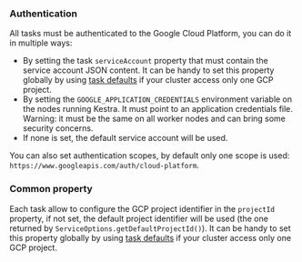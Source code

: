 ### Authentication

All tasks must be authenticated to the Google Cloud Platform, you can do it in multiple ways:

- By setting the task `serviceAccount` property that must contain the service account JSON content. It can be handy to set this property globally by using [task defaults](../../docs/administrator-guide/configuration/others/#kestra-tasks-defaults) if your cluster access only one GCP project.
- By setting the `GOOGLE_APPLICATION_CREDENTIALS` environment variable on the nodes running Kestra. It must point to an application credentials file. Warning: it must be the same on all worker nodes and can bring some security concerns.
- If none is set, the default service account will be used.

You can also set authentication scopes, by default only one scope is used: `https://www.googleapis.com/auth/cloud-platform`.

### Common property

Each task allow to configure the GCP project identifier in the `projectId` property, if not set, the default project identifier will be used (the one returned by `ServiceOptions.getDefaultProjectId()`). It can be handy to set this property globally by using [task defaults](../../docs/administrator-guide/configuration/others/#kestra-tasks-defaults) if your cluster access only one GCP project. 